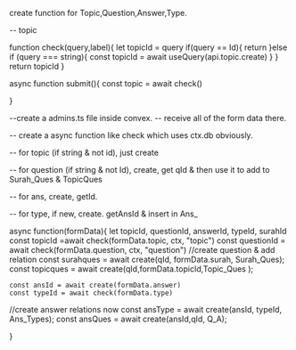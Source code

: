 create function for Topic,Question,Answer,Type. 

-- topic

function check(query,label){
    let topicId = query
    if(query == Id){
        return
    }else if (query === string){
        const topicId = await useQuery(api.topic.create)
      } 
    }
    return topicId
}

async function submit(){
    const topic = await check()

}

--create a admins.ts file inside convex. 
-- receive all of the form data there. 

-- create a async function like check which uses ctx.db obviously.

-- for topic (if string & not id), just create

-- for question (if string & not Id), create, get qId & then use it to add to Surah_Ques & TopicQues

-- for ans, create, getId. 

-- for type, if new, create. getAnsId & insert in Ans_



async function(formData){
    let topicId, questionId, answerId, typeId, surahId
    const topicId =await check(formData.topic, ctx, "topic")
    const questionId = await check(formData.question, ctx, "question")
//create question & add relation
    const surahques = await create(qId, formData.surah, Surah_Ques);
    const topicques = await create(qId,formData.topicId,Topic_Ques );

    const ansId = await create(formData.answer)
    const typeId = await check(formData.type)
//create answer relations now
    const ansType = await create(ansId, typeId, Ans_Types);
    const ansQues = await create(ansId,qId, Q_A);
    


    

}